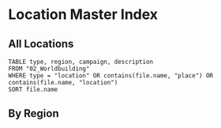 # Location Master Index

## All Locations
```dataview
TABLE type, region, campaign, description
FROM "02_Worldbuilding"
WHERE type = "location" OR contains(file.name, "place") OR contains(file.name, "location")
SORT file.name
```

## By Region
